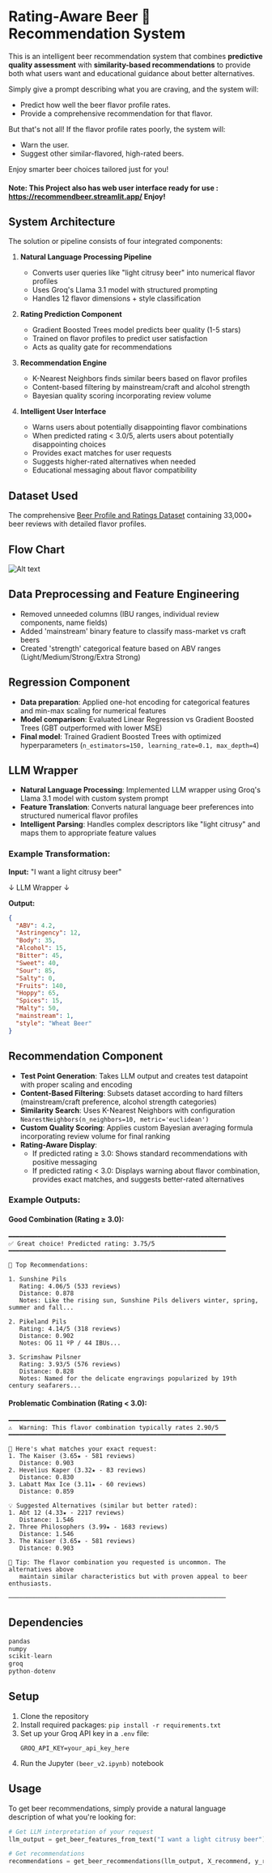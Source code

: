 # Rating-Aware Beer 🍺 Recommendation System

This is an intelligent beer recommendation system that combines **predictive quality assessment** with **similarity-based recommendations** to provide both what users want and educational guidance about better alternatives.

Simply give a prompt describing what you are craving, and the system will:

- Predict how well the beer flavor profile rates.
- Provide a comprehensive recommendation for that flavor.

But that's not all! If the flavor profile rates poorly, the system will:

- Warn the user.
- Suggest other similar-flavored, high-rated beers.

Enjoy smarter beer choices tailored just for you!

#### Note: This Project also has web user interface ready for use : https://recommendbeer.streamlit.app/ Enjoy!

## System Architecture

The solution or pipeline consists of four integrated components:

1. **Natural Language Processing Pipeline**
   - Converts user queries like "light citrusy beer" into numerical flavor profiles
   - Uses Groq's Llama 3.1 model with structured prompting
   - Handles 12 flavor dimensions + style classification

2. **Rating Prediction Component**
   - Gradient Boosted Trees model predicts beer quality (1-5 stars)
   - Trained on flavor profiles to predict user satisfaction
   - Acts as quality gate for recommendations

3. **Recommendation Engine**
   - K-Nearest Neighbors finds similar beers based on flavor profiles
   - Content-based filtering by mainstream/craft and alcohol strength
   - Bayesian quality scoring incorporating review volume

4. **Intelligent User Interface**
   - Warns users about potentially disappointing flavor combinations
   - When predicted rating < 3.0/5, alerts users about potentially disappointing choices
   - Provides exact matches for user requests
   - Suggests higher-rated alternatives when needed
   - Educational messaging about flavor compatibility

## Dataset Used

The comprehensive [Beer Profile and Ratings Dataset](https://www.kaggle.com/datasets/ruthgn/beer-profile-and-ratings-data-set) containing 33,000+ beer reviews with detailed flavor profiles.

## Flow Chart

![Alt text](flowchart.png)

## Data Preprocessing and Feature Engineering

* Removed unneeded columns (IBU ranges, individual review components, name fields)
* Added 'mainstream' binary feature to classify mass-market vs craft beers
* Created 'strength' categorical feature based on ABV ranges (Light/Medium/Strong/Extra Strong)

## Regression Component

* **Data preparation**: Applied one-hot encoding for categorical features and min-max scaling for numerical features
* **Model comparison**: Evaluated Linear Regression vs Gradient Boosted Trees (GBT outperformed with lower MSE)
* **Final model**: Trained Gradient Boosted Trees with optimized hyperparameters (`n_estimators=150, learning_rate=0.1, max_depth=4`)

## LLM Wrapper

* **Natural Language Processing**: Implemented LLM wrapper using Groq's Llama 3.1 model with custom system prompt
* **Feature Translation**: Converts natural language beer preferences into structured numerical flavor profiles
* **Intelligent Parsing**: Handles complex descriptors like "light citrusy" and maps them to appropriate feature values

### Example Transformation:

**Input:** "I want a light citrusy beer"

↓ LLM Wrapper ↓

**Output:**
```json
{
  "ABV": 4.2,
  "Astringency": 12,
  "Body": 35,
  "Alcohol": 15,
  "Bitter": 45,
  "Sweet": 40,
  "Sour": 85,
  "Salty": 0,
  "Fruits": 140,
  "Hoppy": 65,
  "Spices": 15,
  "Malty": 50,
  "mainstream": 1,
  "style": "Wheat Beer"
}
```

## Recommendation Component

* **Test Point Generation**: Takes LLM output and creates test datapoint with proper scaling and encoding
* **Content-Based Filtering**: Subsets dataset according to hard filters (mainstream/craft preference, alcohol strength categories)
* **Similarity Search**: Uses K-Nearest Neighbors with configuration `NearestNeighbors(n_neighbors=10, metric='euclidean')`
* **Custom Quality Scoring**: Applies custom Bayesian averaging formula incorporating review volume for final ranking
* **Rating-Aware Display**: 
  - If predicted rating ≥ 3.0: Shows standard recommendations with positive messaging
  - If predicted rating < 3.0: Displays warning about flavor combination, provides exact matches, and suggests better-rated alternatives

### Example Outputs:

#### Good Combination (Rating ≥ 3.0):

```
━━━━━━━━━━━━━━━━━━━━━━━━━━━━━━━━━━━━━━━━━━━━━━━━━━━━━━━━━━━━
✅ Great choice! Predicted rating: 3.75/5
━━━━━━━━━━━━━━━━━━━━━━━━━━━━━━━━━━━━━━━━━━━━━━━━━━━━━━━━━━━━

🍺 Top Recommendations:

1. Sunshine Pils
   Rating: 4.06/5 (533 reviews)
   Distance: 0.878
   Notes: Like the rising sun, Sunshine Pils delivers winter, spring, summer and fall...

2. Pikeland Pils
   Rating: 4.14/5 (318 reviews)
   Distance: 0.902
   Notes: OG 11 ºP / 44 IBUs...

3. Scrimshaw Pilsner
   Rating: 3.93/5 (576 reviews)
   Distance: 0.828
   Notes: Named for the delicate engravings popularized by 19th century seafarers...
```

#### Problematic Combination (Rating < 3.0):

```
━━━━━━━━━━━━━━━━━━━━━━━━━━━━━━━━━━━━━━━━━━━━━━━━━━━━━━━━━━━━
⚠️  Warning: This flavor combination typically rates 2.90/5
━━━━━━━━━━━━━━━━━━━━━━━━━━━━━━━━━━━━━━━━━━━━━━━━━━━━━━━━━━━━

📍 Here's what matches your exact request:
1. The Kaiser (3.65★ - 581 reviews)
   Distance: 0.903
2. Hevelius Kaper (3.32★ - 83 reviews)
   Distance: 0.830
3. Labatt Max Ice (3.11★ - 60 reviews)
   Distance: 0.859

💡 Suggested Alternatives (similar but better rated):
1. Abt 12 (4.33★ - 2217 reviews)
   Distance: 1.546
2. Three Philosophers (3.99★ - 1683 reviews)
   Distance: 1.546
3. The Kaiser (3.65★ - 581 reviews)
   Distance: 0.903

💭 Tip: The flavor combination you requested is uncommon. The alternatives above
   maintain similar characteristics but with proven appeal to beer enthusiasts.

────────────────────────────────────────────────────────────
```

## Dependencies

```python
pandas
numpy
scikit-learn
groq
python-dotenv
```

## Setup

1. Clone the repository
2. Install required packages: `pip install -r requirements.txt`
3. Set up your Groq API key in a `.env` file:
   ```
   GROQ_API_KEY=your_api_key_here
   ```
4. Run the Jupyter ```(beer_v2.ipynb)``` notebook

## Usage

To get beer recommendations, simply provide a natural language description of what you're looking for:

```python
# Get LLM interpretation of your request
llm_output = get_beer_features_from_text("I want a light citrusy beer")

# Get recommendations
recommendations = get_beer_recommendations(llm_output, X_recommend, y_recommend)
```
